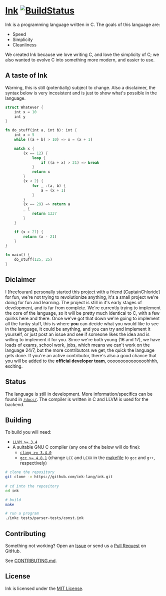 [Ink](http://ink-lang.github.io) [![BuildStatus](https://travis-ci.org/ink-lang/ink.svg?branch=master)](https://travis-ci.org/ink-lang/ink)
===

Ink is a programming language written in C. The goals of this language are:

* Speed
* Simplicity
* Cleanliness

We created Ink because we love writing C, and love the simplicity of C; we also wanted to evolve C
into something more modern, and easier to use.

A taste of Ink
------
Warning, this is still (potentially) subject to change. Also a disclaimer,
the syntax below is very incosistent and is just to show what's possible in the 
language.
```rust
struct Whatever {
	int x = 10
	int y
}

fn do_stuff(int a, int b): int {
	int x = 5
	while ((a + b) > 10) => x = (x + 1)

	match x {
		(x == 12) {
			loop {
				if ((a + x) > 21) => break
			}
			return x
		}
		(x < 2) {
			for _ :(a, b) {
				a = (x + 1)
			}
		}
		(x == 29) => return a
		_ {
			return 1337
		}
	}

	if (x > 21) {
		return (x - 21)
	}
}

fn main() {
	do_stuff(125, 25)
}
```
Diclaimer
------

I [freefouran] personally started this project with a friend [CaptainChloride] for fun, we're not
trying to revolutionize anything, it's a small project we're doing for fun and learning. The project
is still in it's early stages of development, and is far from complete. We're currently trying to
implement the core of the language, so it will be pretty much identical to C, with a few quirks here
and there. Once we've got that down we're going to implement all the funky stuff, this is where **you**
can decide what you would like to see in the language, it could be anything, and you can try and implement
it yourself, or just post an issue and see if someone likes the idea and is willing to implement it for you.
Since we're both young (16 and 17), we have loads of exams, school work, jobs, which means we can't 
work on the language 24/7, but the more contributors we get, the quick the language gets done. If you're
an active contributor, there's also a good chance that you will be added to the **official developer team**,
ooooooooooooooohhhh, exciting.

Status
------

The language is still in development. More information/specifics
can be found in [`/docs/`](/docs/). The compiler is written in C
and LLVM is used for the backend.

Building
--------

To build you will need:

 - [`LLVM >= 3.4`](http://llvm.org/releases/download.html)
 - A suitable GNU C compiler (any one of the below will do fine):
   - [`clang >= 3.4.0`](http://llvm.org/releases/download.html)
   - [`gcc >= 4.8.1`](https://gcc.gnu.org/) (change `LCC` and 
     `LCXX` in the [makefile](/Makefile) to `gcc` and `g++`, respectively)

```bash
# clone the repository
git clone -v https://github.com/ink-lang/ink.git
    
# cd into the repository
cd ink

# build
make

# run a program
./inkc tests/parser-tests/const.ink
```

Contributing
------------

Something not working? Open an [Issue](https://github.com/ink-lang/ink/issues)
or send us a [Pull Request](https://github.com/ink-lang/ink/pulls)
on GitHub.

See [CONTRIBUTING.md](/CONTRIBUTING.md).

License
-------

Ink is licensed under the [MIT License](/LICENSE.md).
